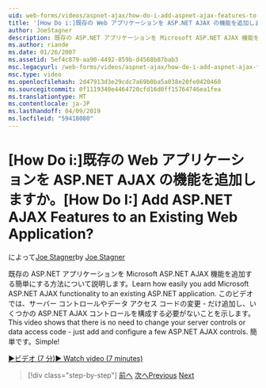 ```yaml
---
uid: web-forms/videos/aspnet-ajax/how-do-i-add-aspnet-ajax-features-to-an-existing-web-application
title: '[How Do i:]既存の Web アプリケーションを ASP.NET AJAX の機能を追加しますか。 | Microsoft Docs'
author: JoeStagner
description: 既存の ASP.NET アプリケーションを Microsoft ASP.NET AJAX 機能を追加する簡単にする方法について説明します。 このビデオでは、機能を変更する必要はありません.
ms.author: riande
ms.date: 01/26/2007
ms.assetid: 5ef4c879-aa90-4492-859b-d4568b87bab3
msc.legacyurl: /web-forms/videos/aspnet-ajax/how-do-i-add-aspnet-ajax-features-to-an-existing-web-application
msc.type: video
ms.openlocfilehash: 2d47913d3e29cdc7a69b0ba5a038e20fe0420460
ms.sourcegitcommit: 0f1119340e4464720cfd16d0ff15764746ea1fea
ms.translationtype: MT
ms.contentlocale: ja-JP
ms.lasthandoff: 04/09/2019
ms.locfileid: "59418080"
---
```

# <a name="how-do-i-add-aspnet-ajax-features-to-an-existing-web-application"></a><span data-ttu-id="b9ca3-105">[How Do i:]既存の Web アプリケーションを ASP.NET AJAX の機能を追加しますか。</span><span class="sxs-lookup"><span data-stu-id="b9ca3-105">[How Do I:] Add ASP.NET AJAX Features to an Existing Web Application?</span></span>

<span data-ttu-id="b9ca3-106">によって[Joe Stagner](https://github.com/JoeStagner)</span><span class="sxs-lookup"><span data-stu-id="b9ca3-106">by [Joe Stagner](https://github.com/JoeStagner)</span></span>

<span data-ttu-id="b9ca3-107">既存の ASP.NET アプリケーションを Microsoft ASP.NET AJAX 機能を追加する簡単にする方法について説明します。</span><span class="sxs-lookup"><span data-stu-id="b9ca3-107">Learn how easily you add Microsoft ASP.NET AJAX functionality to an existing ASP.NET application.</span></span> <span data-ttu-id="b9ca3-108">このビデオでは、サーバー コントロールやデータ アクセス コードの変更 - だけ追加し、いくつかの ASP.NET AJAX コントロールを構成する必要がないことを示します。</span><span class="sxs-lookup"><span data-stu-id="b9ca3-108">This video shows that there is no need to change your server controls or data access code - just add and configure a few ASP.NET AJAX controls.</span></span> <span data-ttu-id="b9ca3-109">簡単です。</span><span class="sxs-lookup"><span data-stu-id="b9ca3-109">Simple!</span></span>

[<span data-ttu-id="b9ca3-110">&#9654;ビデオ (7 分)</span><span class="sxs-lookup"><span data-stu-id="b9ca3-110">&#9654; Watch video (7 minutes)</span></span>](https://channel9.msdn.com/Blogs/ASP-NET-Site-Videos/how-do-i-add-aspnet-ajax-features-to-an-existing-web-application)

> [!div class="step-by-step"]
> <span data-ttu-id="b9ca3-111">[前へ](how-do-i-make-client-side-network-callbacks-with-aspnet-ajax.md)
> [次へ](how-do-i-aspnet-ajax-enable-an-existing-web-service.md)</span><span class="sxs-lookup"><span data-stu-id="b9ca3-111">[Previous](how-do-i-make-client-side-network-callbacks-with-aspnet-ajax.md)
[Next](how-do-i-aspnet-ajax-enable-an-existing-web-service.md)</span></span>
